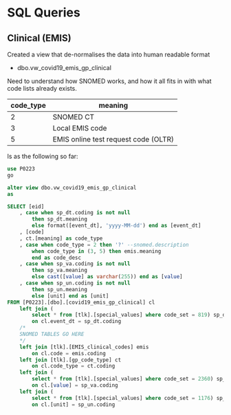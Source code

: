 # SQL Queries

## Clinical (EMIS)

Created a view that de-normalises the data into human readable format 
- dbo.vw_covid19_emis_gp_clinical

Need to understand how SNOMED works, and how it all fits in with what code lists already exists.

|code_type	|meaning|
|---|---|
|2	|SNOMED CT|
|3	|Local EMIS code|
|5	|EMIS online test request code (OLTR)|

Is as the following so far:
```SQL
use P0223
go

alter view dbo.vw_covid19_emis_gp_clinical
as

SELECT [eid]
	, case when sp_dt.coding is not null 
		then sp_dt.meaning
		else format([event_dt], 'yyyy-MM-dd') end as [event_dt]
	, [code]
	, ct.[meaning] as code_type
	, case when code_type = 2 then '?' --snomed.description
		when code_type in (3, 5) then emis.meaning
		end as code_desc
	, case when sp_va.coding is not null
		then sp_va.meaning 
		else cast([value] as varchar(255)) end as [value]
	, case when sp_un.coding is not null 
		then sp_un.meaning
		else [unit] end as [unit]
FROM [P0223].[dbo].[covid19_emis_gp_clinical] cl
	left join (
		select * from [tlk].[special_values] where code_set = 819) sp_dt
		on cl.event_dt = sp_dt.coding
	/*
	SNOMED TABLES GO HERE
	*/
	left join [tlk].[EMIS_clinical_codes] emis
		on cl.code = emis.coding
	left join [tlk].[gp_code_type] ct
		on cl.code_type = ct.coding
	left join (
		select * from [tlk].[special_values] where code_set = 2360) sp_va
		on cl.[value] = sp_va.coding
	left join (
		select * from [tlk].[special_values] where code_set = 1176) sp_un
		on cl.[unit] = sp_un.coding
```
